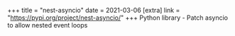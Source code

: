 +++
title = "nest-asyncio"
date = 2021-03-06
[extra]
link = "https://pypi.org/project/nest-asyncio/"
+++
Python library - Patch asyncio to allow nested event loops

